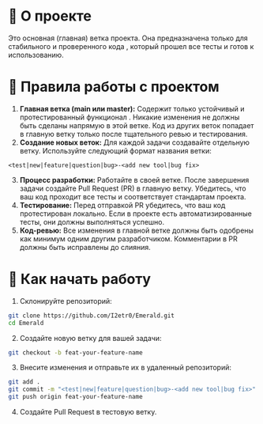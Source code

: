 # 📌 О проекте
Это основная (главная) ветка проекта. Она предназначена только для стабильного и проверенного кода , который прошел все тесты и готов к использованию.

# 🔧 Правила работы с проектом

1. **Главная ветка (main или master):**
Содержит только устойчивый и протестированный функционал .
Никакие изменения не должны быть сделаны напрямую в этой ветке.
Код из других веток попадает в главную ветку только после тщательного ревью и тестирования.
2. **Создание новых веток:**
Для каждой задачи создавайте отдельную ветку.
Используйте следующий формат названия ветки:
```
<test|new|feature|question|bug>-<add new tool|bug fix>
```
3. **Процесс разработки:**
Работайте в своей ветке.
После завершения задачи создайте Pull Request (PR) в главную ветку.
Убедитесь, что ваш код проходит все тесты и соответствует стандартам проекта.
4. **Тестирование:**
Перед отправкой PR убедитесь, что ваш код протестирован локально.
Если в проекте есть автоматизированные тесты, они должны выполняться успешно.
5. **Код-ревью:**
Все изменения в главной ветке должны быть одобрены как минимум одним другим разработчиком.
Комментарии в PR должны быть исправлены до слияния.

# 🚀 Как начать работу

1. Склонируйте репозиторий:
```bash
git clone https://github.com/I2etr0/Emerald.git
cd Emerald
```
2. Создайте новую ветку для вашей задачи:
```bash
git checkout -b feat-your-feature-name
```
3. Внесите изменения и отправьте их в удаленный репозиторий:
```bash
git add .
git commit -m "<test|new|feature|question|bug>-<add new tool|bug fix>"
git push origin feat-your-feature-name
```
4. Создайте Pull Request в тестовую ветку.
